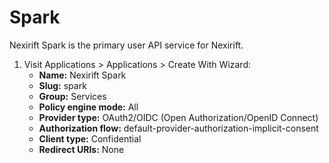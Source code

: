 # Spark

Nexirift Spark is the primary user API service for Nexirift.

1. Visit Applications > Applications > Create With Wizard:
    - **Name:** Nexirift Spark
    - **Slug:** spark
    - **Group:** Services
    - **Policy engine mode:** All
    - **Provider type:** OAuth2/OIDC (Open Authorization/OpenID Connect)
    - **Authorization flow:** default-provider-authorization-implicit-consent
    - **Client type:** Confidential
    - **Redirect URIs:** None
